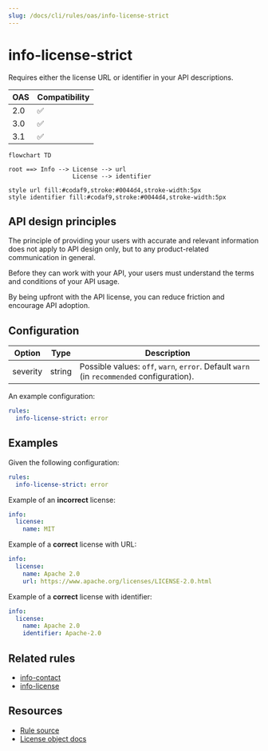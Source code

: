 ```yaml
---
slug: /docs/cli/rules/oas/info-license-strict
---
```


# info-license-strict

Requires either the license URL or identifier in your API descriptions.

| OAS | Compatibility |
| --- | ------------- |
| 2.0 | ✅            |
| 3.0 | ✅            |
| 3.1 | ✅            |

```mermaid
flowchart TD

root ==> Info --> License --> url
                  License --> identifier

style url fill:#codaf9,stroke:#0044d4,stroke-width:5px
style identifier fill:#codaf9,stroke:#0044d4,stroke-width:5px
```

## API design principles

The principle of providing your users with accurate and relevant information does not apply to API design only, but to any product-related communication in general.

Before they can work with your API, your users must understand the terms and conditions of your API usage.

By being upfront with the API license, you can reduce friction and encourage API adoption.

## Configuration

| Option   | Type   | Description                                                                               |
| -------- | ------ | ----------------------------------------------------------------------------------------- |
| severity | string | Possible values: `off`, `warn`, `error`. Default `warn` (in `recommended` configuration). |

An example configuration:

```yaml
rules:
  info-license-strict: error
```

## Examples

Given the following configuration:

```yaml
rules:
  info-license-strict: error
```

Example of an **incorrect** license:

```yaml Object example
info:
  license:
    name: MIT
```

Example of a **correct** license with URL:

```yaml Object example
info:
  license:
    name: Apache 2.0
    url: https://www.apache.org/licenses/LICENSE-2.0.html
```

Example of a **correct** license with identifier:

```yaml Object example
info:
  license:
    name: Apache 2.0
    identifier: Apache-2.0
```

## Related rules

- [info-contact](./info-contact.md)
- [info-license](./info-license.md)

## Resources

- [Rule source](https://github.com/Redocly/redocly-cli/blob/main/packages/core/src/rules/common/info-license-strict.ts)
- [License object docs](https://redocly.com/docs/openapi-visual-reference/license/)
